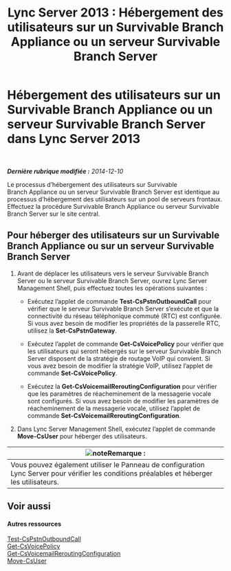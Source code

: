 ﻿---
title: 'Lync Server 2013 : Hébergement des utilisateurs sur un Survivable Branch Appliance ou un serveur Survivable Branch Server'
TOCTitle: Hébergement des utilisateurs sur un Survivable Branch Appliance ou un serveur Survivable Branch Server
ms:assetid: faf1ebb9-6d7d-4a58-8ff7-801b7b31d3ba
ms:mtpsurl: https://technet.microsoft.com/fr-fr/library/Gg413066(v=OCS.15)
ms:contentKeyID: 49299427
ms.date: 05/20/2016
mtps_version: v=OCS.15
ms.translationtype: HT
---

# Hébergement des utilisateurs sur un Survivable Branch Appliance ou un serveur Survivable Branch Server dans Lync Server 2013

 

_**Dernière rubrique modifiée :** 2014-12-10_

Le processus d’hébergement des utilisateurs sur Survivable Branch Appliance ou un serveur Survivable Branch Server est identique au processus d’hébergement des utilisateurs sur un pool de serveurs frontaux. Effectuez la procédure Survivable Branch Appliance ou serveur Survivable Branch Server sur le site central.

## Pour héberger des utilisateurs sur un Survivable Branch Appliance ou sur un serveur Survivable Branch Server

1.  Avant de déplacer les utilisateurs vers le serveur Survivable Branch Server ou le serveur Survivable Branch Server, ouvrez Lync Server Management Shell, puis effectuez toutes les opérations suivantes :
    
      - Exécutez l’applet de commande **Test-CsPstnOutboundCall** pour vérifier que le serveur Survivable Branch Server s’exécute et que la connectivité du réseau téléphonique commuté (RTC) est configurée. Si vous avez besoin de modifier les propriétés de la passerelle RTC, utilisez la **Set-CsPstnGateway**.
    
      - Exécutez l’applet de commande **Get-CsVoicePolicy** pour vérifier que les utilisateurs qui seront hébergés sur le serveur Survivable Branch Server disposent de la stratégie de routage VoIP qui convient. Si vous avez besoin de modifier la stratégie VoIP, utilisez l’applet de commande **Set-CsVoicePolicy**.
    
      - Exécutez la **Get-CsVoicemailReroutingConfiguration** pour vérifier que les paramètres de réacheminement de la messagerie vocale sont configurés. Si vous avez besoin de modifier les paramètres de réacheminement de la messagerie vocale, utilisez l’applet de commande **Set-CsVoicemailReroutingConfiguration**.

2.  Dans Lync Server Management Shell, exécutez l’applet de commande **Move-CsUser** pour héberger des utilisateurs.

<table>
<thead>
<tr class="header">
<th><img src="images/Gg398920.note(OCS.15).gif" title="note" alt="note" />Remarque :</th>
</tr>
</thead>
<tbody>
<tr class="odd">
<td>Vous pouvez également utiliser le Panneau de configuration Lync Server pour vérifier les conditions préalables et héberger les utilisateurs.</td>
</tr>
</tbody>
</table>


## Voir aussi

#### Autres ressources

[Test-CsPstnOutboundCall](https://docs.microsoft.com/en-us/powershell/module/skype/Test-CsPstnOutboundCall)  
[Get-CsVoicePolicy](https://docs.microsoft.com/en-us/powershell/module/skype/Get-CsVoicePolicy)  
[Get-CsVoicemailReroutingConfiguration](https://docs.microsoft.com/en-us/powershell/module/skype/Get-CsVoicemailReroutingConfiguration)  
[Move-CsUser](https://docs.microsoft.com/en-us/powershell/module/skype/Move-CsUser)

